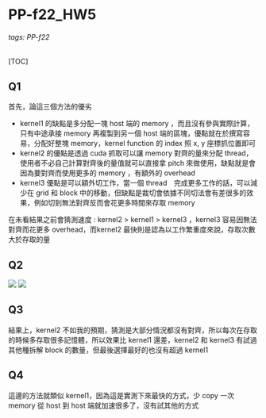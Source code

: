 # PP-f22_HW5
###### tags: PP-f22

[TOC]

## Q1
首先，論這三個方法的優劣
- kernel1 的缺點是多分配一塊 host 端的 memory ，而且沒有參與實際計算，只有中途承接 memory 再複製到另一個 host 端的區塊，優點就在於撰寫容易，分配好整塊 memory，kernel function 的 index 照 x, y 座標抓位置即可
- kernel2 的優點是透過 cuda 抓取可以讓 memory 對齊的量來分配 thread，使用者不必自己計算對齊後的量值就可以直接拿 pitch 來做使用，缺點就是會因為要對齊而使用更多的 memory ，有額外的 overhead
- kernel3 優點是可以額外切工作，當一個 thread　完成更多工作的話，可以減少在 grid 和 block 中的移動，但缺點是裁切會依據不同切法會有差很多的效果，例如切到無法對齊反而會花更多時間來存取 memory

在未看結果之前會猜測速度 : kernel2 > kernel1 > kernel3 ，kernel3 容易因無法對齊而花更多 overhead，而kernel2 最快則是認為以工作繁重度來說，存取次數大於存取的量

## Q2
![](https://i.imgur.com/KAcYUd0.png)
![](https://i.imgur.com/r1fLOIh.png)

## Q3
結果上，kernel2 不如我的預期，猜測是大部分情況都沒有對齊，所以每次在存取的時候多存取很多記憶體，所以效果比 kernel1 還差，kernel2 和 kernel3 有試過其他種拆解 block 的數量，但最後選擇最好的也沒有超過 kernel1

## Q4
這邊的方法就類似 kernel1，因為這是實測下來最快的方式，少 copy 一次 memory 從 host 到 host 端就加速很多了，沒有試其他的方式
